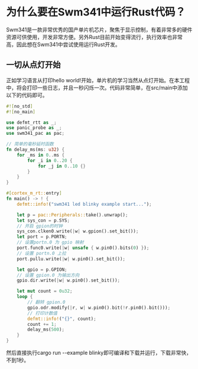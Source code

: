 # 为什么要在Swm341中运行Rust代码？
Swm341是一款非常优秀的国产单片机芯片，聚焦于显示控制，有着非常多的硬件资源可供使用，开发非常方便。另外Rust目前开始变得流行，执行效率也非常高，因此想在Swm341中尝试使用运行Rust开发。
## 一切从点灯开始
正如学习语言从打印hello world!开始，单片机的学习当然从点灯开始。在本工程中，将会打印一些日志，并且一秒闪烁一次。代码非常简单，在src/main中添加以下的代码即可。
```rust
#![no_std]
#![no_main]

use defmt_rtt as _;
use panic_probe as _;
use swm341_pac as pac;

// 简单的毫秒延时函数
fn delay_ms(ms: u32) {
    for _ms in 0..ms {
        for _i in 0..20 {
            for _j in 0..10 {}
        }
    }
}

#[cortex_m_rt::entry]
fn main() -> ! {
    defmt::info!("swm341 led blinky example start...");

    let p = pac::Peripherals::take().unwrap();
    let sys_con = p.SYS;
    // 开启 gpion的时钟
    sys_con.clken0.write(|w| w.gpion().set_bit());
    let port = p.PORTN;
    // 设置portn.0 为 gpio 映射
    port.func0.write(|w| unsafe { w.pin0().bits(0) });
    // 设置 portn.0 上拉
    port.pullu.write(|w| w.pin0().set_bit());

    let gpio = p.GPION;
    // 设置 gpion.0 为输出方向
    gpio.dir.write(|w| w.pin0().set_bit());

    let mut count = 0u32;
    loop {
        // 翻转 gpion.0
        gpio.odr.modify(|r, w| w.pin0().bit(!r.pin0().bit()));
        // 打印计数值
        defmt::info!("{}", count);
        count += 1;
        delay_ms(500);
    }
}
```

然后直接执行cargo run --example blinky即可编译和下载并运行，下载非常快，不到1秒。